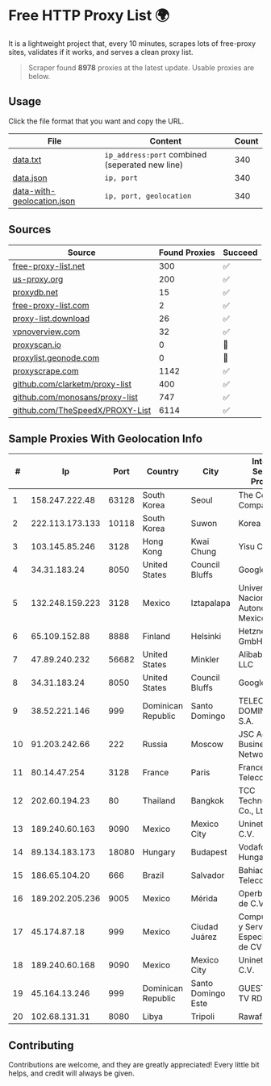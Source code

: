 
# Free HTTP Proxy List 🌍

It is a lightweight project that, every 10 minutes, scrapes lots of free-proxy sites, validates if it works, and serves a clean proxy list.


> Scraper found **8978** proxies at the latest update. Usable proxies are below.

## Usage

Click the file format that you want and copy the URL.


|File|Content|Count|
|----|-------|-----|
|[data.txt](https://raw.githubusercontent.com/themiralay/Proxy-List-World/master/data.txt)|`ip_address:port` combined (seperated new line)|340|
|[data.json](https://raw.githubusercontent.com/themiralay/Proxy-List-World/master/data.json)|`ip, port`|340|
|[data-with-geolocation.json](https://raw.githubusercontent.com/themiralay/Proxy-List-World/master/data-with-geolocation.json)|`ip, port, geolocation`|340|

## Sources

|Source|Found Proxies|Succeed|
|------|-------------|-------|
|[free-proxy-list.net](https://free-proxy-list.net)|300|✅|
|[us-proxy.org](https://www.us-proxy.org)|200|✅|
|[proxydb.net](http://proxydb.net)|15|✅|
|[free-proxy-list.com](https://free-proxy-list.com/?page=&port=&type%5B%5D=http&type%5B%5D=https&up_time=0&search=Search)|2|✅|
|[proxy-list.download](https://www.proxy-list.download/HTTP)|26|✅|
|[vpnoverview.com](https://vpnoverview.com/privacy/anonymous-browsing/free-proxy-servers)|32|✅|
|[proxyscan.io](https://www.proxyscan.io)|0|🚫|
|[proxylist.geonode.com](https://proxylist.geonode.com/api/proxy-list?limit=300&page=1&sort_by=lastChecked&sort_type=desc&protocols=http,https)|0|🚫|
|[proxyscrape.com](https://api.proxyscrape.com/v2/?request=displayproxies&protocol=http&timeout=10000&country=all&ssl=all&anonymity=all)|1142|✅|
|[github.com/clarketm/proxy-list](https://raw.githubusercontent.com/clarketm/proxy-list/master/proxy-list-raw.txt)|400|✅|
|[github.com/monosans/proxy-list](https://raw.githubusercontent.com/monosans/proxy-list/main/proxies/http.txt)|747|✅|
|[github.com/TheSpeedX/PROXY-List](https://raw.githubusercontent.com/TheSpeedX/PROXY-List/master/http.txt)|6114|✅|


## Sample Proxies With Geolocation Info

|#|Ip|Port|Country|City|Internet Service Provider|
|-|--|----|-------|----|-------------------------|
|1|158.247.222.48|63128|South Korea|Seoul|The Constant Company, LLC|
|2|222.113.173.133|10118|South Korea|Suwon|Korea Telecom|
|3|103.145.85.246|3128|Hong Kong|Kwai Chung|Yisu Cloud LTD|
|4|34.31.183.24|8050|United States|Council Bluffs|Google LLC|
|5|132.248.159.223|3128|Mexico|Iztapalapa|Universidad Nacional Autonoma de Mexico|
|6|65.109.152.88|8888|Finland|Helsinki|Hetzner Online GmbH|
|7|47.89.240.232|56682|United States|Minkler|Alibaba.com LLC|
|8|34.31.183.24|8050|United States|Council Bluffs|Google LLC|
|9|38.52.221.146|999|Dominican Republic|Santo Domingo|TELECABLE DOMINICANO, S.A.|
|10|91.203.242.66|222|Russia|Moscow|JSC Advanced Business Network|
|11|80.14.47.254|3128|France|Paris|France Telecom|
|12|202.60.194.23|80|Thailand|Bangkok|TCC Technology Co., Ltd.|
|13|189.240.60.163|9090|Mexico|Mexico City|Uninet S.A. de C.V.|
|14|89.134.183.173|18080|Hungary|Budapest|Vodafone Hungary Ltd.|
|15|186.65.104.20|666|Brazil|Salvador|Bahiadados Telecom Ltda.|
|16|189.202.205.236|9005|Mexico|Mérida|Operbes, S.A. de C.V.|
|17|45.174.87.18|999|Mexico|Ciudad Juárez|Computadoras y Servicios Especiales SA de CV|
|18|189.240.60.168|9090|Mexico|Mexico City|Uninet S.A. de C.V.|
|19|45.164.13.246|999|Dominican Republic|Santo Domingo Este|GUESTCHOICE TV RD, S.R.L|
|20|102.68.131.31|8080|Libya|Tripoli|Rawafed|



## Contributing

Contributions are welcome, and they are greatly appreciated! Every
little bit helps, and credit will always be given.

